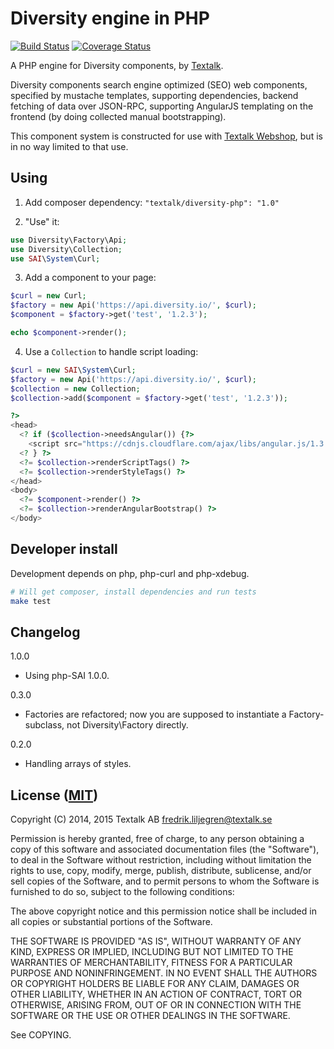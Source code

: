 Diversity engine in PHP
=======================

[![Build Status](https://travis-ci.org/DiversityTemplating/diversity-php.png?branch=master)](https://travis-ci.org/DiversityTemplating/diversity-php)
[![Coverage Status](https://coveralls.io/repos/DiversityTemplating/diversity-php/badge.png)](https://coveralls.io/r/DiversityTemplating/diversity-php)

A PHP engine for Diversity components, by [Textalk](http://www.textalk.com/).

Diversity components search engine optimized (SEO) web components, specified by mustache templates,
supporting dependencies, backend fetching of data over JSON-RPC, supporting AngularJS templating on
the frontend (by doing collected manual bootstrapping).

This component system is constructed for use with [Textalk
Webshop](http://www.textalk.com/webshop), but is in no way limited to
that use.


Using
-----

1. Add composer dependency: `"textalk/diversity-php": "1.0"`

2. "Use" it:
```php
use Diversity\Factory\Api;
use Diversity\Collection;
use SAI\System\Curl;
```

3. Add a component to your page:
```php
$curl = new Curl;
$factory = new Api('https://api.diversity.io/', $curl);
$component = $factory->get('test', '1.2.3');

echo $component->render();
```

4. Use a `Collection` to handle script loading:
```php
$curl = new SAI\System\Curl;
$factory = new Api('https://api.diversity.io/', $curl);
$collection = new Collection;
$collection->add($component = $factory->get('test', '1.2.3'));

?>
<head>
  <? if ($collection->needsAngular()) {?>
    <script src="https://cdnjs.cloudflare.com/ajax/libs/angular.js/1.3.15/angular.min.js"></script>
  <? } ?>
  <?= $collection->renderScriptTags() ?>
  <?= $collection->renderStyleTags() ?>
</head>
<body>
  <?= $component->render() ?>
  <?= $collection->renderAngularBootstrap() ?>
</body>
```


Developer install
-----------------

Development depends on php, php-curl and php-xdebug.

```bash
# Will get composer, install dependencies and run tests
make test
```


Changelog
---------

1.0.0

* Using php-SAI 1.0.0.

0.3.0

* Factories are refactored; now you are supposed to instantiate a Factory-subclass, not
  Diversity\Factory directly.

0.2.0

* Handling arrays of styles.


License ([MIT](http://en.wikipedia.org/wiki/MIT_License))
---------------------------------------------------------

Copyright (C) 2014, 2015 Textalk AB <fredrik.liljegren@textalk.se>

Permission is hereby granted, free of charge, to any person obtaining a copy of this software and
associated documentation files (the "Software"), to deal in the Software without restriction,
including without limitation the rights to use, copy, modify, merge, publish, distribute,
sublicense, and/or sell copies of the Software, and to permit persons to whom the Software is
furnished to do so, subject to the following conditions:

The above copyright notice and this permission notice shall be included in all copies or
substantial portions of the Software.

THE SOFTWARE IS PROVIDED "AS IS", WITHOUT WARRANTY OF ANY KIND, EXPRESS OR IMPLIED, INCLUDING BUT
NOT LIMITED TO THE WARRANTIES OF MERCHANTABILITY, FITNESS FOR A PARTICULAR PURPOSE AND
NONINFRINGEMENT. IN NO EVENT SHALL THE AUTHORS OR COPYRIGHT HOLDERS BE LIABLE FOR ANY CLAIM,
DAMAGES OR OTHER LIABILITY, WHETHER IN AN ACTION OF CONTRACT, TORT OR OTHERWISE, ARISING FROM, OUT
OF OR IN CONNECTION WITH THE SOFTWARE OR THE USE OR OTHER DEALINGS IN THE SOFTWARE.

See COPYING.
